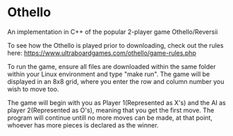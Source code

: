 # Othello
An implementation in C++ of the popular 2-player game Othello/Reversii

To see how the Othello is played prior to downloading, check out the rules here: https://www.ultraboardgames.com/othello/game-rules.php

To run the game, ensure all files are downloaded within the same folder within your Linux environment and type "make run".
The game will be displayed in an 8x8 grid, where you enter the row and column number you wish to move too.

The game will begin with you as Player 1(Represented as X's) and the AI as player 2(Represented as O's), meaning that you get the first move. The program will continue untill no more moves can be made, at that point, whoever has more pieces is declared as the winner.
